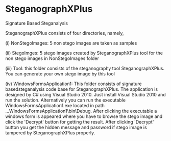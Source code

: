 # SteganographXPlus
Signature Based Steganalysis

SteganographXPlus consists of four directories, namely,

(i) NonStegoImages: 5 non stego images are taken as samples

(ii) StegoImges: 5 stego images created by SteganographXPlus tool for the non stego images in NonStegoImages folder

(iii) Tool: this folder consists of the steganography tool SteganographXPlus. You can generate your own stego image by this tool

(iv) WindowsFormsApplication1: This folder consists of signature basedsteganalysis code base for SteganographXPlus. The application is designed by C# using Visual Studio 2010. Just install Visual Studio 2010 and run the solution. Alternatively you can run the executable WindowsFormsApplication1.exe located in path ...WindowsFormsApplication1\bin\Debug\. After clicking the executable a windows form is appeared where you have to browse the stego image and click the 'Decrypt' button for getting the result. After clicking 'Decrypt' button you get the hidden message and password if stego image is tampered by SteganographXPlus properly.
